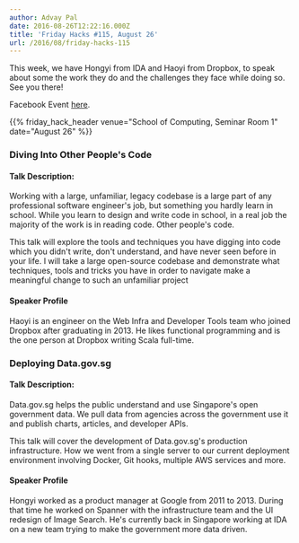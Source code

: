 ```yaml
---
author: Advay Pal
date: 2016-08-26T12:22:16.000Z
title: 'Friday Hacks #115, August 26'
url: /2016/08/friday-hacks-115
---
```


This week, we have Hongyi from IDA and Haoyi from Dropbox, to speak about some the work they do and the challenges they face while doing so. See you there!

Facebook Event [here](https://www.facebook.com/events/1063825533713913/).

{{% friday_hack_header venue="School of Computing, Seminar Room 1" date="August 26" %}}

### Diving Into Other People's Code

#### Talk Description:

Working with a large, unfamiliar, legacy codebase is a large part of any professional
software engineer's job, but something you hardly learn in school. While you learn to
design and write code in school, in a real job the majority of the work is in reading
code. Other people's code.

This talk will explore the tools and techniques you have digging into code which you
didn't write, don't understand, and have never seen before in your life. I will take a
large open-source codebase and demonstrate what techniques, tools and tricks you
have in order to navigate make a meaningful change to such an unfamiliar project

#### Speaker Profile

Haoyi is an engineer on the Web Infra and Developer Tools team who joined Dropbox after graduating in 2013. He likes functional programming and is the one person at Dropbox writing Scala full-time.



### Deploying Data.gov.sg

#### Talk Description:

Data.gov.sg helps the public understand and use Singapore's open government data. We pull data from agencies across the government use it and publish charts, articles, and developer APIs.

This talk will cover the development of Data.gov.sg's production infrastructure. How we went from a single server to our current deployment environment involving Docker, Git hooks, multiple AWS services and more.

#### Speaker Profile

Hongyi worked as a product manager at Google from 2011 to 2013. During that time he worked on Spanner with the infrastructure team and the UI redesign of Image Search. He's currently back in Singapore working at IDA on a new team trying to make the government more data driven.
